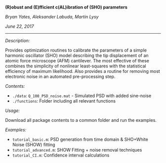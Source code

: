 **(R)obust and (E)fficient c(AL)ibration of (SHO) parameters**


*Bryan Yates, Aleksander Labuda, Martin Lysy*

*June 22, 2017*

---

*Description:*

Provides optimization routines to calibrate the parameters of a simple harmonic oscillator (SHO) model describing the tip displacement of an atomic force microscope (AFM) cantilever.  The most effective of these combines the simplicity of nonlinear least-squares with the statistical efficiency of maximum likelihood.  Also provides a routine for removing most electronic noise in an automated pre-processing step.

*Contents:*

- `./data`: `Q_100_PSD_noise.mat` - Simulated PSD with added sine-noise
- `./functions`: Folder including all relevant functions


*Usage:*

Download all package contents to a common folder and run the examples.


*Examples:*

- `tutorial_basic.m`: PSD generation from time domain & SHO+White Noise (SHOW) fitting
- `tutorial_advanced.m`: SHOW Fitting + noise removal techniques
- `tutorial_CI.m`: Confidence interval calculations

